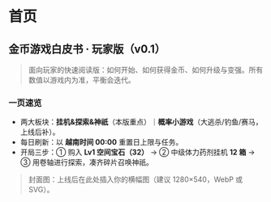 # 首页

## 金币游戏白皮书 · 玩家版（v0.1）

> 面向玩家的快速阅读版：如何开始、如何获得金币、如何升级与变强。所有数值以游戏内为准，平衡会迭代。

### 一页速览

* 两大板块：**挂机&探索&神祇**（本版重点）｜**概率小游戏**（大逃杀/钓鱼/赛马，上线后补）。
* 每日刷新：以 **越南时间 00:00** 重置日上限与任务。
* 开局三步：① 购入 **Lv1 空间宝石（32）** → ② 中级体力药剂挂机 **12 箱** → ③ 用卷轴进行探索，凑齐碎片召唤神祇。

> 封面图：上线后在此处插入你的横幅图（建议 1280×540，WebP 或 SVG）。
